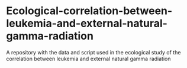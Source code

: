# Ecological-correlation-between-leukemia-and-external-natural-gamma-radiation
A repository with the data and script used in the ecological study of the correlation between leukemia and external natural gamma radiation

